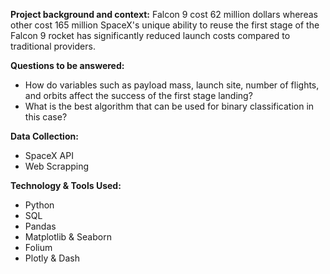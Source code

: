 **Project background and context:**
Falcon 9 cost 62 million dollars whereas other cost 165 million
SpaceX's unique ability to reuse the first stage  of the Falcon 9 rocket has significantly  reduced launch costs compared to traditional  providers.

**Questions to be answered:**
- How do variables such as payload mass, launch site, number of flights, and orbits affect the success of the first stage landing?
- What is the best algorithm that can be used for binary classification  in this case?

**Data Collection:**
- SpaceX API
- Web Scrapping

**Technology & Tools Used:**
- Python
- SQL
- Pandas
- Matplotlib & Seaborn
- Folium
- Plotly & Dash
